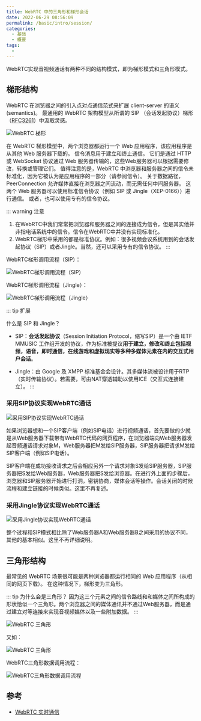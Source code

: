 ```yaml
---
title: WebRTC 中的三角形和梯形会话
date: 2022-06-29 08:56:09
permalink: /basic/intro/session/
categories:
  - 基础
  - 概要
tags:
  - 
---
```


<Badges :content="[{type: 'tip', text: '重要'}]" />

<TimeToRead />

WebRTC实现音视频通话有两种不同的结构模式，即为梯形模式和三角形模式。

## 梯形结构

WebRTC 在浏览器之间的引入点对点通信范式来扩展 client-server 的语义(semantics)。 最通用的 WebRTC 架构模型从所谓的 SIP （会话发起协议）梯形（[RFC3261](https://tools.ietf.org/html/rfc3261)）中汲取灵感。

![WebRTC 梯形](https://cdn.jsdelivr.net/gh/jonsam-ng/image-hosting@master/20220629/image.18yriuce3ag0.webp)

在 WebRTC 梯形模型中，两个浏览器都运行一个 Web 应用程序，该应用程序是从其他 Web 服务器下载的。 信令消息用于建立和终止通信。 它们是通过 HTTP 或 WebSocket 协议通过 Web 服务器传输的，这些Web服务器可以根据需要修改，转换或管理它们。 值得注意的是，WebRTC 中浏览器和服务器之间的信令未标准化，因为它被认为是应用程序的一部分（请参阅信令）。 关于数据路径，PeerConnection 允许媒体直接在浏览器之间流动，而无需任何中间服务器。 这两个 Web 服务器可以使用标准信令协议（例如 SIP 或 Jingle（XEP-0166））进行通信。 或者，也可以使用专有的信令协议。

::: warning 注意

1. 在WebRTC中我们常常把浏览器和服务器之间的连接成为信令，但是其实他并非指电话系统中的信令。信令在WebRTC中并没有实现标准化。
2. WebRTC梯形中采用的都是标准协议。例如：很多视频会议系统用到的会话发起协议（SIP）或者Jingle。当然，还可以采用专有的信令协议。
:::

WebRTC梯形调用流程（SIP）：

![WebRTC梯形调用流程（SIP）](https://cdn.jsdelivr.net/gh/jonsam-ng/image-hosting@master/20220629/image.y0ezecarmeo.webp)

WebRTC梯形调用流程（Jingle）：

![WebRTC梯形调用流程（Jingle）](https://cdn.jsdelivr.net/gh/jonsam-ng/image-hosting@master/20220629/image.5ja79y4fz140.webp)

::: tip 扩展

什么是 SIP 和 Jingle？

- SIP：**会话发起协议**（Session Initiation Protocol，缩写SIP）是一个由 IETF MMUSIC 工作组开发的协议，作为标准被提议**用于建立，修改和终止包括视频，语音，即时通信，在线游戏和虚拟现实等多种多媒体元素在内的交互式用户会话**。

- Jingle：由 Google 及 XMPP 标准基金会设计。其多媒体流被设计用于RTP（实时传输协议）。若需要，可由NAT穿透辅助以使用ICE（交互式连接建立）。
:::

### 采用SIP协议实现WebRTC通话

![采用SIP协议实现WebRTC通话](https://cdn.jsdelivr.net/gh/jonsam-ng/image-hosting@master/20220629/image.63fhkez0uq00.webp)

如果浏览器想和一个SIP客户端（例如SIP电话）进行视频通话，首先要做的少就是从Web服务器下载带有WebRTC代码的网页程序，在浏览器端向Web服务器发起音频通话请求对象M，Web服务器把M发给SIP服务器，SIP服务器把请求M发给SIP客户端（例如SIP电话）。

SIP客户端在成功接收请求之后会相应另外一个请求对象S发给SIP服务器，SIP服务器把S发给Web服务器，Web服务器把S发给浏览器。在进行外上面的步骤后，浏览器和SIP服务器开始进行打洞，密钥协商，媒体会话等操作。会话关闭的时候流程和建立链接的时候类似。这里不再复述。

### 采用Jingle协议实现WebRTC通话

![采用Jingle协议实现WebRTC通话](https://cdn.jsdelivr.net/gh/jonsam-ng/image-hosting@master/20220629/image.654qdfix8d40.webp)

整个过程和SIP模式相比除了Web服务器A和Web服务器B之间采用的协议不同，其他的基本相似。这里不再详细说明。

## 三角形结构

最常见的 WebRTC 场景很可能是两种浏览器都运行相同的 Web 应用程序（从相同的网页下载）。 在这种情况下，梯形变为三角形。

::: tip 为什么会是三角形？
因为这三个元素之间的信令路线和和媒体之间所构成的形状恰似一个三角形。两个浏览器之间的媒体通讯并不通过Web服务器，而是通过建立对等连接来实现音视频媒体以及一些附加数据。
:::

![WebRTC 三角形](https://cdn.jsdelivr.net/gh/jonsam-ng/image-hosting@master/20220629/image.22io1v39u1ls.webp)

又如：

![WebRTC 三角形](https://cdn.jsdelivr.net/gh/jonsam-ng/image-hosting@master/20220629/image.1v25n61cezxc.webp)

WebRTC三角形数据调用流程：

![WebRTC三角形数据调用流程](https://cdn.jsdelivr.net/gh/jonsam-ng/image-hosting@master/20220629/image.yomzaqnd7hc.webp)


## 参考

- [WebRTC 实时通信](https://a-wing.github.io/webrtc-book-cn/01_introduction.html#webrtc-%E6%9E%B6%E6%9E%84)
